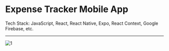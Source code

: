 # Expense Tracker Mobile App

Tech Stack: JavaScript, React, React Native, Expo, React Context, Google Firebase, etc.

---------------------------------------------

![1](https://github.com/IamManchanda/ReactNativeExpenseTracker/assets/4970624/c5cf4a7a-f598-4b27-8b92-d0e7e0125a64)
